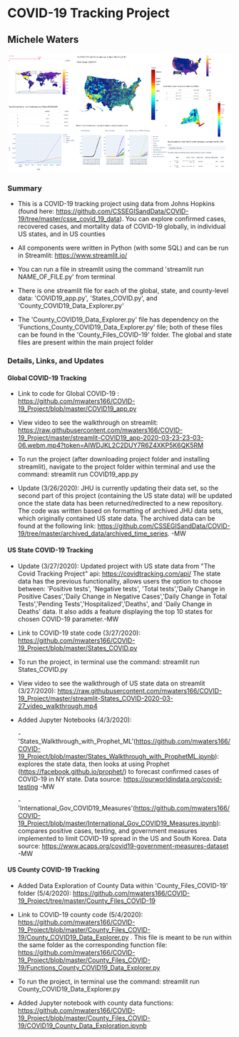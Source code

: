 # COVID-19 Tracking Project

## Michele Waters

![COVID-19 Tracking](https://raw.githubusercontent.com/mwaters166/COVID-19_Project/master/Pages_COVID-19.png)

### Summary

* This is a COVID-19 tracking project using data from Johns Hopkins (found here: https://github.com/CSSEGISandData/COVID-19/tree/master/csse_covid_19_data). You can explore confirmed cases, recovered cases, and mortality data of COVID-19 globally, in individual US states, and in US counties

* All components were written in Python (with some SQL) and can be run in Streamlit: https://www.streamlit.io/

* You can run a file in streamlit using the command 'streamlit run NAME_OF_FILE.py' from terminal

* There is one streamlit file for each of the global, state, and county-level data: 'COVID19_app.py', 'States_COVID.py', and 'County_COVID19_Data_Explorer.py'

* The 'County_COVID19_Data_Explorer.py' file has dependency on the 'Functions_County_COVID19_Data_Explorer.py' file; both of these files can be found in the 'County_Files_COVID-19' folder. The global and state files are present within the main project folder

### Details, Links, and Updates

#### Global COVID-19 Tracking

* Link to code for Global COVID-19 : https://github.com/mwaters166/COVID-19_Project/blob/master/COVID19_app.py

* View video to see the walkthrough on streamlit:
https://raw.githubusercontent.com/mwaters166/COVID-19_Project/master/streamlit-COVID19_app-2020-03-23-23-03-06.webm.mp4?token=AIWDJKL2C2DUY7R6Z4XKP5K6QK5RM

* To run the project (after downloading project folder and installing streamlit), navigate to the project folder within terminal and use the command: 
    streamlit run COVID19_app.py
    
* Update (3/26/2020): JHU is currently updating their data set, so the second part of this project (containing the US state data) will be updated once the state data has been returned/redirected to a new repository. The code was written based on formatting of archived JHU data sets, which originally contained US state data. The archived data can be found at the following link: https://github.com/CSSEGISandData/COVID-19/tree/master/archived_data/archived_time_series. -MW

#### US State COVID-19 Tracking

* Update (3/27/2020): Updated project with US state data from "The Covid Tracking Project" api: https://covidtracking.com/api/
 The state data has the previous functionality, allows users the option to choose between: 'Positive tests', 'Negative tests', 'Total tests','Daily Change in Positive Cases','Daily Change in Negative Cases','Daily Change in Total Tests','Pending Tests','Hospitalized','Deaths', and 'Daily Change in Deaths' data. It also adds a feature displaying the top 10 states for chosen COVID-19 parameter.-MW
 
* Link to COVID-19 state code (3/27/2020): https://github.com/mwaters166/COVID-19_Project/blob/master/States_COVID.py
 
* To run the project, in terminal use the command: 
    streamlit run States_COVID.py
 
* View video to see the walkthrough of US state data on streamlit (3/27/2020):
 https://raw.githubusercontent.com/mwaters166/COVID-19_Project/master/streamlit-States_COVID-2020-03-27_video_walkthrough.mp4

* Added Jupyter Notebooks (4/3/2020):
 
   -'States_Walkthrough_with_Prophet_ML'(https://github.com/mwaters166/COVID-19_Project/blob/master/States_Walkthrough_with_ProphetML.ipynb): explores the state data, then looks at using Prophet (https://facebook.github.io/prophet/) to forecast confirmed cases of COVID-19 in NY state. Data source: https://ourworldindata.org/covid-testing -MW
   
   -'International_Gov_COVID19_Measures'(https://github.com/mwaters166/COVID-19_Project/blob/master/International_Gov_COVID19_Measures.ipynb): compares positive cases, testing, and government measures implemented to limit COVID-19 spread in the US and South Korea. Data source: https://www.acaps.org/covid19-government-measures-dataset -MW
 
#### US County COVID-19 Tracking

* Added Data Exploration of County Data within 'County_Files_COVID-19' folder (5/4/2020): https://github.com/mwaters166/COVID-19_Project/tree/master/County_Files_COVID-19

* Link to COVID-19 county code (5/4/2020): https://github.com/mwaters166/COVID-19_Project/blob/master/County_Files_COVID-19/County_COVID19_Data_Explorer.py . This file is meant to be run within the same folder as the corresponding function file: https://github.com/mwaters166/COVID-19_Project/blob/master/County_Files_COVID-19/Functions_County_COVID19_Data_Explorer.py

* To run the project, in terminal use the command: 
    streamlit run County_COVID19_Data_Explorer.py
    
* Added Jupyter notebook with county data functions: https://github.com/mwaters166/COVID-19_Project/blob/master/County_Files_COVID-19/COVID19_County_Data_Exploration.ipynb
 


